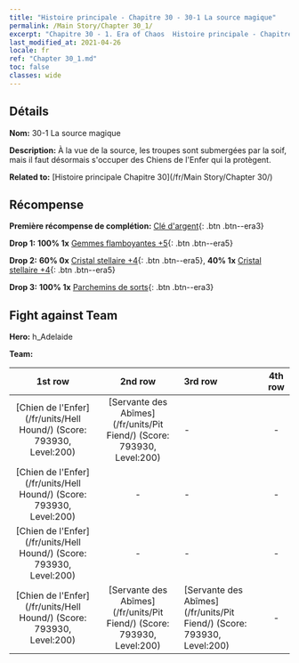 ```yaml
---
title: "Histoire principale - Chapitre 30 - 30-1 La source magique"
permalink: /Main Story/Chapter 30_1/
excerpt: "Chapitre 30 - 1. Era of Chaos  Histoire principale - Chapitre 30_1. 30-1 La source magique"
last_modified_at: 2021-04-26
locale: fr
ref: "Chapter 30_1.md"
toc: false
classes: wide
---
```


## Détails

 **Nom:** 30-1 La source magique

 **Description:** À la vue de la source, les troupes sont submergées par la soif, mais il faut désormais s'occuper des Chiens de l'Enfer qui la protègent.

 **Related to:** [Histoire principale Chapitre 30](/fr/Main Story/Chapter 30/)

## Récompense

 **Première récompense de complétion:** [Clé d'argent](/ItemsFR/con_693/){: .btn .btn--era3}

 **Drop 1:** **100% 1x** [Gemmes flamboyantes +5](/ItemsFR/mat_100/){: .btn .btn--era5}

 **Drop 2:** **60% 0x** [Cristal stellaire +4](/ItemsFR/mat_94/){: .btn .btn--era5}, **40% 1x** [Cristal stellaire +4](/ItemsFR/mat_94/){: .btn .btn--era5}

 **Drop 3:** **100% 1x** [Parchemins de sorts](/ItemsFR/con_694/){: .btn .btn--era3}


## Fight against Team
 **Hero:** h_Adelaide

 **Team:**


  | 1st row | 2nd row | 3rd row | 4th row |
  |:----:|:----:|:----|:----:|
  | [Chien de l'Enfer](/fr/units/Hell Hound/) (Score: 793930, Level:200)  | [Servante des Abîmes](/fr/units/Pit Fiend/) (Score: 793930, Level:200)  | - | - |
  | [Chien de l'Enfer](/fr/units/Hell Hound/) (Score: 793930, Level:200)  | - | - | - |
  | [Chien de l'Enfer](/fr/units/Hell Hound/) (Score: 793930, Level:200)  | - | - | - |
  | [Chien de l'Enfer](/fr/units/Hell Hound/) (Score: 793930, Level:200)  | [Servante des Abîmes](/fr/units/Pit Fiend/) (Score: 793930, Level:200)  | [Servante des Abîmes](/fr/units/Pit Fiend/) (Score: 793930, Level:200)  | - |


